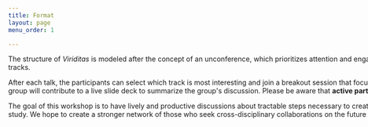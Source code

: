 ```yaml
---
title: Format
layout: page
menu_order: 1

---
```


<div class="card" style="width: 110rem;">
  <div class="card-body">
    
   <p>The structure of <i>Viriditas</i> is modeled after the concept of an unconference,
which prioritizes attention and engagement with the partcipants. It will consist of four technical
talks, interspersed with breakout sessions of 8-10 people each to brainstorm ideas along three tracks.</p>

   
 <p>After each talk, the participants can select which track is most interesting and join a breakout
session that focuses on that topic. The sessions will be participant-driven and guided by a
facilitator who will encourage and support contributions from each member. Each group will contribute to a live slide deck to summarize the group's discussion. Please be aware that <b>active participation is strongly encouraged</b>. </p>

 <p>The goal of this workshop is to have lively and productive discussions about tractable steps
necessary to create life-support systems on Mars. We plan to coalesce the thoughts and conclusions
into a review article and white paper that serve as a template for future study. We hope to create a
stronger network of those who seek cross-disciplinary collaborations on the future of space
exploration and that <i>Viriditas</i> will nucleate the formation of a more stable community of
space-inspired biologists. </p>

  </div>
</div>






